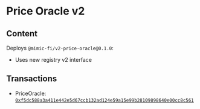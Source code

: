 # Price Oracle v2

## Content

Deploys `@mimic-fi/v2-price-oracle@0.1.0`:
- Uses new registry v2 interface

## Transactions

- PriceOracle: [`0xf5dc588a3a411e442e5d67ccb132ad124e59a15e99b28109898640e00cc8c561`](https://etherscan.io/tx/0xf5dc588a3a411e442e5d67ccb132ad124e59a15e99b28109898640e00cc8c561)
